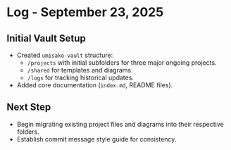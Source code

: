 # Log - September 23, 2025

## Initial Vault Setup
- Created `umisako-vault` structure:
  - `/projects` with initial subfolders for three major ongoing projects.
  - `/shared` for templates and diagrams.
  - `/logs` for tracking historical updates.
- Added core documentation (`index.md`, README files).

## Next Step
- Begin migrating existing project files and diagrams into their respective folders.
- Establish commit message style guide for consistency.
